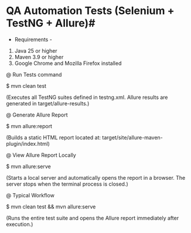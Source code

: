 # QA Automation Tests (Selenium + TestNG + Allure)# 

- Requirements -
1. Java 25 or higher
2. Maven 3.9 or higher
3. Google Chrome and Mozilla Firefox installed

@ Run Tests command

$ mvn clean test

(Executes all TestNG suites defined in testng.xml.
Allure results are generated in target/allure-results.)

@ Generate Allure Report

$ mvn allure:report

(Builds a static HTML report located at:
target/site/allure-maven-plugin/index.html)

@ View Allure Report Locally

$ mvn allure:serve

(Starts a local server and automatically opens the report in a browser.
The server stops when the terminal process is closed.)

@ Typical Workflow

$ mvn clean test && mvn allure:serve

(Runs the entire test suite and opens the Allure report immediately after execution.)
